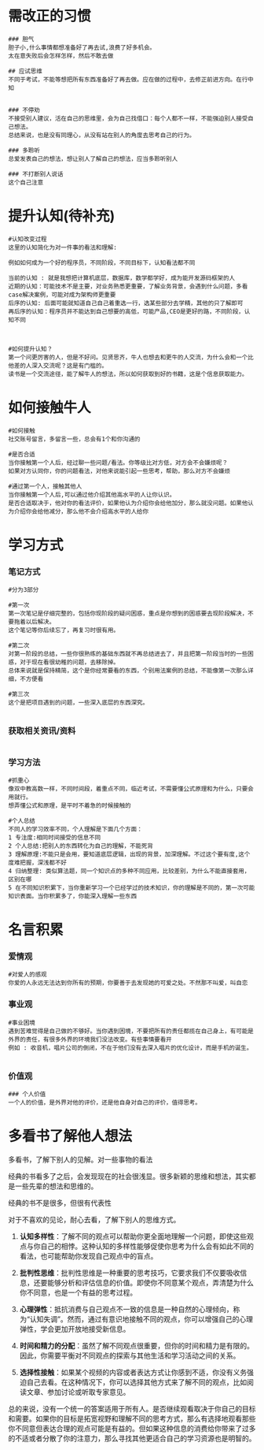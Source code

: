 # 需改正的习惯

```mysql
### 胆气
胆子小,什么事情都想准备好了再去试,浪费了好多机会。
太在意失败后会怎样怎样，然后不敢去做

## 应试思维
不同于考试，不能等想把所有东西准备好了再去做。应在做的过程中，去修正前进方向。在行中知


### 不停劝
不接受别人建议，活在自己的思维里，会为自己找借口：每个人都不一样，不能强迫别人接受自己想法。
总结来说，也是没有同理心，从没有站在别人的角度去思考自己的行为。

### 多聆听
总爱发表自己的想法，想让别人了解自己的想法，应当多聆听别人

### 不打断别人说话
这个自己注意
```



# 提升认知(待补充)

```mysql
#认知改变过程
这里的认知简化为对一件事的看法和理解:

例如如何成为一个好的程序员，不同阶段，不同目标下，认知看法都不同

当前的认知 : 就是我想把计算机底层，数据库，数学都学好，成为能开发源码框架的人
近期的认知：可能技术不是主要，对业务熟悉更重要，了解业务背景，会遇到什么问题，多看case解决案例，可能对成为架构师更重要
后序的认知: 后面可能就知道自己自己着重选一行，选某些部分去学精，其他的只了解即可
再后序的认知：程序员并不能达到自己想要的高低，可能产品,CEO是更好的路，不同阶段，认知不同



#如何提升认知？
第一个问更厉害的人，但是不好问。见贤思齐，牛人也想去和更牛的人交流，为什么会和一个比他差的人深入交流呢？这是有门槛的。
读书是一个交流途径，能了解牛人的想法，所以如何获取到好的书籍，这是个信息获取能力。

```



# 如何接触牛人

```mysql
#如何接触
社交账号留言，多留言一些，总会有1个和你沟通的

#是否合适
当你接触第一个人后，经过聊一些问题/看法。你等级比对方低，对方会不会嫌烦呢？
如果对方认同你，你的问题看法，对他来说能引起一些思考，帮助，那么对方不会嫌烦

#通过第一个人，接触其他人
当你接触第一个人后,可以通过他介绍其他高水平的人让你认识。
是否合适取决于，他对你的看法评价，如果他认为介绍你会给他加分，那么就没问题。如果他认为介绍你会给他减分，那么他不会介绍高水平的人给你

```



# 学习方式

### 笔记方式

```mysql
#分为3部分

#第一次
第一次笔记是仔细完整的，包括你现阶段的疑问困惑，重点是你想到的困惑要去现阶段解决，不要拖着以后解决。
这个笔记等你后续忘了，再复习时很有用。

#第二次
对第一阶段的总结，一些你很熟练的基础东西就不再总结进去了，并且把第一阶段当时的一些困惑，对于现在看很幼稚的问题，去移除掉。
总体来说就是保持精简，这个是你经常要看的东西，个别用法案例的总结，不能像第一次那么详细，不方便看

#第三次
这个是把项目遇到的问题，一些深入底层的东西深究。


```

### 获取相关资讯/资料

```mysql

```



### 学习方法

```mysql
#抓重心
像双中教高数一样，不同时间段，着重点不同，临近考试，不需要懂公式原理和为什么，只要会用就行。
想弄懂公式和原理，是平时不着急的时候接触的

#个人总结
不同人的学习效率不同，个人理解是下面几个方面：
1 专注度:相同时间接受的信息不同
2 个人总结:把别人的东西转化为自己的理解，不能死背
3 理解原理:不能只是会用，要知道底层逻辑，出现的背景，加深理解。不过这个要有度,这个度难把握，深浅都不好
4 归纳整理: 类似算法题，同一个知识点的多种不同应用，比较差别，为什么不能直接套用，区别在哪
5 在不同知识积累下，当你重新学习一个已经学过的技术知识，你的理解是不同的，第一次可能知识表面。当你积累多了，你能深入理解一些东西

```



# 名言积累

### 爱情观

```mysql
#对爱人的感观
你爱的人永远无法达到你所有的预期，你要善于去发现她的可爱之处。不然那不叫爱，叫自恋
```

### 事业观

```mysql
#事业困境
遇到苦难觉得是自己做的不够好。当你遇到困境，不要把所有的责任都揽在自己身上，有可能是外界的责任，有很多外界的环境我们没法改变。有些事情要看开
例如 : 收音机，唱片公司的倒闭，不在于他们没有去深入唱片的优化设计，而是手机的诞生。


```

### 价值观

```mysql
### 个人价值
一个人的价值，是外界对他的评价，还是他自身对自己的评价，值得思考。
```



# 多看书了解他人想法

多看书，了解下别人的见解。对一些事物的看法

经典的书看多了之后，会发现现在的社会很浅显。很多新颖的思维和想法，其实都是一些先辈的想法和思维的。

经典的书不是很多，但很有代表性



对于不喜欢的见论，耐心去看，了解下别人的思维方式。

1. **认知多样性**：了解不同的观点可以帮助你更全面地理解一个问题，即使这些观点与你自己的相悖。这种认知的多样性能够促使你思考为什么会有如此不同的看法，也可能帮助你发现自己观点中的盲点。

2. **批判性思维**：批判性思维是一种重要的思考技巧，它要求我们不仅要吸收信息，还要能够分析和评估信息的价值。即使你不同意某个观点，弄清楚为什么你不同意，也是一个有益的思考过程。

3. **心理弹性**：抵抗消费与自己观点不一致的信息是一种自然的心理倾向，称为“认知失调”。然而，通过有意识地接触不同的观点，你可以增强自己的心理弹性，学会更加开放地接受新信息。

4. **时间和精力的分配**：虽然了解不同观点很重要，但你的时间和精力是有限的。因此，你需要平衡对不同观点的探索与其他生活和学习活动之间的关系。

5. **选择性接触**：如果某个视频的内容或者表达方式让你感到不适，你没有义务强迫自己去看。在这种情况下，你可以选择其他方式来了解不同的观点，比如阅读文章、参加讨论或听取专家意见。

总的来说，没有一个统一的答案适用于所有人。是否继续观看取决于你自己的目标和需要。如果你的目标是拓宽视野和理解不同的思考方式，那么有选择地观看那些你不同意但表达合理的观点可能是有益的。但如果这种信息的消费给你带来了过多的不适或者分散了你的注意力，那么寻找其他更适合自己的学习资源也是明智的。